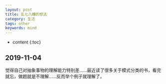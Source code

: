 ```yaml
---
layout: post
title: 乱七八糟的想法
category: 生活
tags: other
keywords: mind
---
```


* content
{:toc}

## 2019-11-04 

觉得自己对抽象事物的理解能力特别差……最近读了很多关于模式分类的书，看完就忘，做题就是不理解……反而举个例子就理解了。